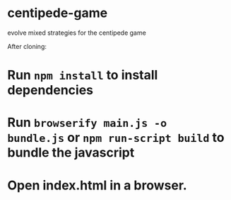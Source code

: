 # centipede-game
evolve mixed strategies for the centipede game

After cloning:

# Run `npm install` to install dependencies
# Run `browserify main.js -o bundle.js` or `npm run-script build` to bundle the javascript
# Open index.html in a browser.
